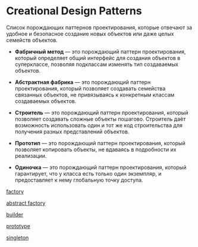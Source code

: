 # Creational Design Patterns

Список порождающих паттернов проектирования, которые отвечают за удобное и безопасное создание новых объектов или даже целых семейств объектов.

- **Фабричный метод** — это порождающий паттерн проектирования, который определяет общий интерфейс для создания объектов в суперклассе, позволяя подклассам изменять тип создаваемых объектов.

- **Абстрактная фабрика** — это порождающий паттерн проектирования, который позволяет создавать семейства связанных объектов, не привязываясь к конкретным классам создаваемых объектов.

- **Строитель** — это порождающий паттерн проектирования, который позволяет создавать сложные объекты пошагово. Строитель даёт возможность использовать один и тот же код строительства для получения разных представлений объектов.

- **Прототип** — это порождающий паттерн проектирования, который позволяет копировать объекты, не вдаваясь в подробности их реализации.

- **Одиночка** — это порождающий паттерн проектирования, который гарантирует, что у класса есть только один экземпляр, и предоставляет к нему глобальную точку доступа.

[factory](https://refactoring.guru/ru/design-patterns/factory-method)

[abstract factory](https://refactoring.guru/ru/design-patterns/abstract-factory)

[builder](https://refactoring.guru/ru/design-patterns/builder)

[prototype](https://refactoring.guru/ru/design-patterns/prototype)

[singleton](https://refactoring.guru/ru/design-patterns/singleton)
